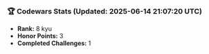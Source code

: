### 🏆 Codewars Stats (Updated: 2025-06-14 21:07:20 UTC)

- **Rank:** 8 kyu
- **Honor Points:** 3
- **Completed Challenges:** 1
